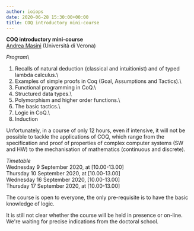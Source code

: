 ```yaml
---
author: ioiops
date: 2020-06-28 15:30:00+00:00
title: COQ introductory mini-course
---
```




**COQ introductory mini-course**\
[Andrea Masini](http://www.di.univr.it/?ent=persona&id=126&lang=it) (Università di Verona)

_Program_\
1) Recalls of natural deduction (classical and intuitionist) and of typed lambda calculus.\
2) Examples of simple proofs in Coq (Goal, Assumptions and Tactics).\
3) Functional programming in CoQ.\
4) Structured data types.\
5) Polymorphism and higher order functions.\
6) The basic tactics.\
7) Logic in CoQ.\
8) Induction

Unfortunately, in a course of only 12 hours, even if intensive, it will not be possible to tackle the applications of COQ, which range from the specification and proof of properties of complex computer systems (SW and HW) to the mechanisation of mathematics (continuous and discrete).

_Timetable_\
Wednesday 9 September 2020, at [10.00-13.00]\
Thursday 10 September 2020, at [10.00-13.00]\
Wednesday 16 September 2020, [10.00-13.00]\
Thursday 17 September 2020, at [10.00-13.00]

The course is open to everyone, the only pre-requisite is to have the basic knowledge of logic.

It is still not clear whether the course will be held in presence or on-line. We're waiting for precise indications from the doctoral school.
